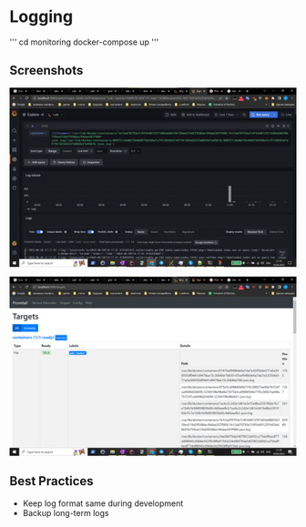 # Logging
'''
cd monitoring
docker-compose up
'''

## Screenshots
![Loki in Grafana](screenshots/loki_in_grafana.png)

![Promtail](screenshots/promtail.png)

## Best Practices
* Keep log format same during development
* Backup long-term logs
